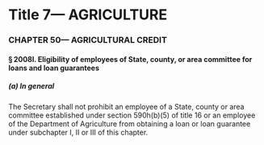 
# Title 7— AGRICULTURE
### CHAPTER 50— AGRICULTURAL CREDIT
#### § 2008l. Eligibility of employees of State, county, or area committee for loans and loan guarantees
##### (a) In general

The Secretary shall not prohibit an employee of a State, county or area committee established under section 590h(b)(5) of title 16 or an employee of the Department of Agriculture from obtaining a loan or loan guarantee under subchapter I, II or III of this chapter.
